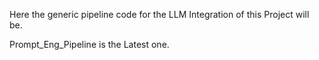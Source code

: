 Here the generic pipeline code for the LLM Integration of this Project will be. 


Prompt_Eng_Pipeline is the Latest one.
